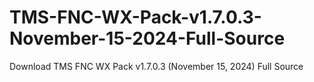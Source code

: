 # TMS-FNC-WX-Pack-v1.7.0.3-November-15-2024-Full-Source
Download TMS FNC WX Pack v1.7.0.3 (November 15, 2024) Full Source
